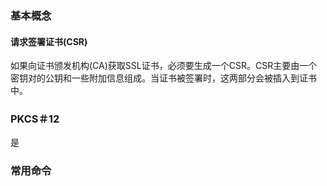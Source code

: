### 基本概念

#### 请求签署证书(CSR)
如果向证书颁发机构(CA)获取SSL证书，必须要生成一个CSR。CSR主要由一个密钥对的公钥和一些附加信息组成。当证书被签署时，这两部分会被插入到证书中。



### PKCS＃12
是




### 常用命令
